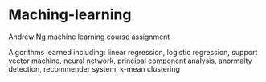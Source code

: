 # Maching-learning

Andrew Ng machine learning course assignment

Algorithms learned including: linear regression, logistic regression, support vector machine, neural network, principal component analysis, anormalty detection, recommender system, k-mean clustering
